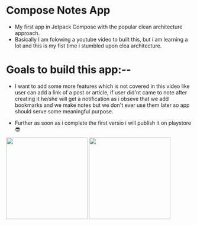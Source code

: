  # Compose Notes App  
 * My first app in Jetpack Compose with the popular clean architecture approach.
 * Basically I am folowing a youtube video to built this, but i am learning a lot and this is my fist time i stumbled upon clea architecture.
 
 # Goals to build this app:--
 
 * I want to add some more features which is not covered in this video like user can add a link of a post or article,
    if user did'nt came to note after    creating it he/she will get a notification as i obseve that we add bookmarks and we make notes but we don't ever       use them later so app should serve some meaningful purpose.
 
 * Further as soon as i complete the first versio i will publish it on playstore 😎 
 
<img src="https://user-images.githubusercontent.com/72120614/204789955-2049eee0-af1f-41b0-8bc2-bc64f6c8e66a.jpg" width="220">
<img src="https://user-images.githubusercontent.com/72120614/204790005-441e259b-3ffe-4402-880d-26a7b90bdfc3.jpg" width="220">
